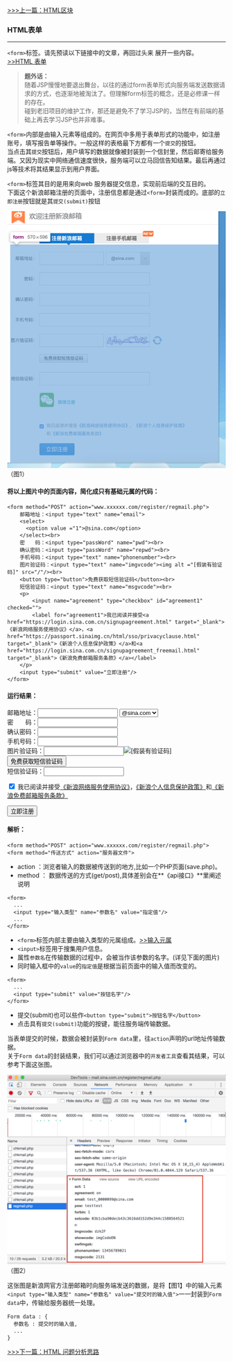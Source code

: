[>>>上一篇：HTML区块](../../lib/HTML/HTML区块.md)
### HTML表单
---
`<form>`标签。请先预读以下链接中的文章，再回过头来 展开一些内容。  
[>>HTML 表单](https://www.runoob.com/html/html-forms.html)
>**题外话：**  
随着JSP慢慢地要退出舞台，以往的通过form表单形式向服务端发送数据请求的方式，也逐渐地被淘汰了。但理解form标签的概念，还是必修课一样的存在。  
碰到老旧项目的维护工作，那还是避免不了学习JSP的，当然在有前端的基础上再去学习JSP也并非难事。

`<form>`内部是由输入元素等组成的。在网页中多用于表单形式的功能中，如注册账号，填写报告单等操作。一般这样的表格最下方都有一个`提交`的按钮。  
当点击其`提交`按钮后，用户填写的数据就像被封装到一个信封里，然后邮寄给服务端。又因为现实中网络通信速度很快，服务端可以立马回信告知结果。最后再通过js等技术将其结果显示到用户界面。

`<form>`标签其目的是用来向web 服务器提交信息，实现前后端的交互目的。  
下面这个新浪邮箱注册的页面中，注册信息都是通过`<form>`封装而成的。底部的`立即注册`按钮就是其`提交(submit)`按钮

<img src="../../img/form01.png" width="600"/>
（图1）

#### 将以上图片中的页面内容，简化成只有基础元属的代码：
```
<form method="POST" action="www.xxxxxx.com/register/regmail.php">
    邮箱地址：<input type="text" name="email">
    <select>
      <option value ="1">@sina.com</option>
    </select><br>
    密　　码：<input type="passWord" name="pwd"><br>
    确认密码：<input type="passWord" name="repwd"><br>
    手机号码：<input type="text" name="phonenumber"><br>
    图片验证码：<input type="text" name="imgvcode"><img alt ="[假装有验证码]" src="/"/><br>
    <button type="button">免费获取短信验证码</button><br>
    短信验证码：<input type="text" name="msgvcode"><br>
    <p>
        <input name="agreement" type="checkbox" id="agreement1" checked="">
        <label for="agreement1">我已阅读并接受<a href="https://login.sina.com.cn/signupagreement.html" target="_blank">《新浪网络服务使用协议》</a>，<a href="https://passport.sinaimg.cn/html/sso/privacyclause.html" target="_blank">《新浪个人信息保护政策》</a>和<a href="https://login.sina.com.cn/signupagreement_freemail.html" target="_blank">《新浪免费邮箱服务条款》</a></label>
    </p>
    <input type="submit" value="立即注册"/>
</form>
```
#### 运行结果：
<form method="POST" action="www.xxxxxx.com/register/regmail.php">
    邮箱地址：<input type="text" name="email">
    <select>
      <option value ="1">@sina.com</option>
    </select><br>
    密　　码：<input type="passWord" name="pwd"><br>
    确认密码：<input type="passWord" name="repwd"><br>
    手机号码：<input type="text" name="phonenumber"><br>
    图片验证码：<input type="text" name="imgvcode"><img alt ="[假装有验证码]" src="/"/><br>
    <button type="button">免费获取短信验证码</button><br>
    短信验证码：<input type="text" name="msgvcode"><br>
    <p>
        <input name="agreement" type="checkbox" id="agreement1" checked="">
        <label for="agreement1">我已阅读并接受<a href="https://login.sina.com.cn/signupagreement.html" target="_blank">《新浪网络服务使用协议》</a>，<a href="https://passport.sinaimg.cn/html/sso/privacyclause.html" target="_blank">《新浪个人信息保护政策》</a>和<a href="https://login.sina.com.cn/signupagreement_freemail.html" target="_blank">《新浪免费邮箱服务条款》</a></label>
    </p>
    <input type="submit" value="立即注册"/>
</form>

#### 解析：
```
<form method="POST" action="www.xxxxxx.com/register/regmail.php">
<form method="传送方式" action="服务器文件">
```
- action ：浏览者输入的数据被传送到的地方,比如一个PHP页面(save.php)。
- method ： 数据传送的方式(get/post),具体差别会在**《api接口》**里阐述说明

```
<form>
  ...
  <input type="输入类型" name="参数名" value="指定值"/>
  ...
</form>
```
- `<form>`标签内部主要由输入类型的元属组成。[>>输入元属](https://www.w3school.com.cn/html/html_form_input_types.asp)
- `<input>`标签用于搜集用户信息。
- 属性`参数名`在传输数据的过程中，会被当作该参数的名字。(详见下面的图片)
- 同时输入框中的`value`的`指定值`是根据当前页面中的输入值而改变的。

```
<form>
  ...
  <input type="submit" value="按钮名字"/>
</form>
```
- 提交(submit)也可以些作`<button type="submit">按钮名字</button>`
- 点击具有`提交(submit)`功能的按键，能往服务端传输数据。


当表单提交的时候，数据会被封装到`Form data`里，往`action`声明的url地址传输数据。  
关于`Form data`的封装结果，我们可以通过浏览器中的`开发者工具`查看其结果，可以参考下面这张图。  

<img src="../../img/form02.png" width="600"/>
（图2）  

这张图是新浪网官方注册邮箱时向服务端发送的数据，是将【图1】中的输入元素`<input type="输入类型" name="参数名" value="提交时的输入值">`一一封装到`Form data`中，传输给服务器统一处理。
```
Form data : {
  参数名 : 提交时的输入值,
  ...
}
```

[>>>下一篇：HTML 问题分析思路](../../lib/HTML/HTML问题分析思路.md)
